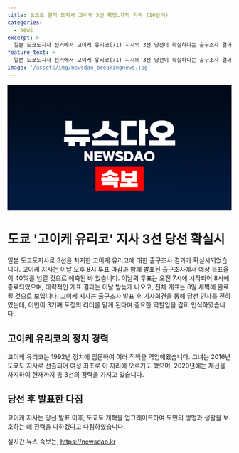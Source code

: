 ```yaml
---
title: 도쿄도 현직 도지사 고이케 3선 확정…개혁 약속 (10단어)
categories:
  - News
excerpt: >
  일본 도쿄도지사 선거에서 고이케 유리코(71) 지사의 3선 당선이 확실하다는 출구조사 결과가 나왔다. 예상 득표율은 40%를 넘길 것으로 예측됐으며, 고이케 지사는 도정의 리더로서 중책을 통감하고 도쿄도 개혁을 업그레이드해 도민의 생명과 생활을 보호하겠다 밝혔다. 자민당은 무소속인 고이케 지사를 지원했으며, 그는 이전에 여성 최초로 도쿄지사가 되었고, 한국인과 조선인에 대한 태도로 논란을 빚은 바 있다.
feature_text: >
  일본 도쿄도지사 선거에서 고이케 유리코(71) 지사의 3선 당선이 확실하다는 출구조사 결과가 나왔다. 예상 득표율은 40%를 넘길 것으로 예측됐으며, 고이케 지사는 도정의 리더로서 중책을 통감하고 도쿄도 개혁을 업그레이드해 도민의 생명과 생활을 보호하겠다 밝혔다. 자민당은 무소속인 고이케 지사를 지원했으며, 그는 이전에 여성 최초로 도쿄지사가 되었고, 한국인과 조선인에 대한 태도로 논란을 빚은 바 있다.
image: '/assets/img/newsdao_breakingnews.jpg'
---
```


<p><img src="/assets/img/newsdao_breakingnews.jpg" alt="cryptoinkorea 속보" /></p>

<h1>도쿄 '고이케 유리코' 지사 3선 당선 확실시</h1>

<p data-ke-size="size16">일본 도쿄도지사로 3선을 차지한 고이케 유리코에 대한 출구조사 결과가 확실시되었습니다. 고이케 지사는 이날 오후 8시 투표 마감과 함께 발표된 출구조사에서 예상 득표율이 40%를 넘길 것으로 예측된 바 있습니다. 이날의 투표는 오전 7시에 시작되어 8시에 종료되었으며, 대략적인 개표 결과는 이날 밤늦게 나오고, 전체 개표는 8일 새벽에 완료될 것으로 보입니다. 고이케 지사는 출구조사 발표 후 기자회견을 통해 당선 인사를 전하였는데, 이번이 3기째 도정의 리더를 맡게 된다며 중요한 역할임을 감히 인식하였습니다.</p>

<h2 data-ke-size="size26">고이케 유리코의 정치 경력</h2>

<p data-ke-size="size16">고이케 유리코는 1992년 정치에 입문하여 여러 직책을 역임해왔습니다. 그녀는 2016년 도쿄도 지사로 선출되어 여성 최초로 이 자리에 오르기도 했으며, 2020년에는 재선을 차지하여 현재까지 총 3선의 경력을 가지고 있습니다.</p>

<h2 data-ke-size="size26">당선 후 발표한 다짐</h2>

<p data-ke-size="size16">고이케 지사는 당선 발표 이후, 도쿄도 개혁을 업그레이드하여 도민의 생명과 생활을 보호하는 데 진력을 다하겠다고 다짐하였습니다.</p>
실시간 뉴스 속보는, <a href="https://newsdao.kr" rel="dofollow">https://newsdao.kr</a>


